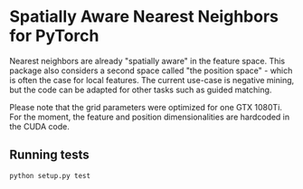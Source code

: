 # Spatially Aware Nearest Neighbors for PyTorch

Nearest neighbors are already "spatially aware" in the feature space. This package also considers a second space called "the position space" - which is often the case for local features. The current use-case is negative mining, but the code can be adapted for other tasks such as guided matching. 

Please note that the grid parameters were optimized for one GTX 1080Ti. For the moment, the feature and position dimensionalities are hardcoded in the CUDA code.

## Running tests

`python setup.py test`
